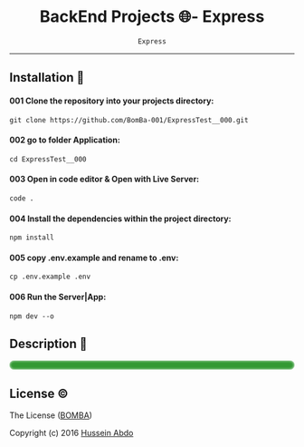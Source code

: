 <h1 align="center">BackEnd Projects 🌐- Express</h1>

<!-- <p align="center">
  <a href="#">
    <img src="./Folder.png" max-width="640px" max-height="360px" alt="Modern CV, Resume and Companies Portfolio website template" />
  </a>
</p> -->

<!-- ![](assets/img/cv-demo-01.gif) -->

<p align="center">
  <code>Express</code>
  <!-- <code>prisma</code> -->
</p>

<hr />

<!-- # Frontend Projects 🌐              مشاريع الواجهة الامامية -->
<!-- ## Development                      التطوير -->
<!-- ## Projects 📂                      المشاريع -->
  <!-- https://github.com/Armanidrisi/frontend-projects?tab=readme-ov-file -->

## Installation 🚀 <!-- التسبيت -->

<!-- You should have installed at least node version v18.18.2.|Nuxt.js v0 -->

#### 001 Clone the repository into your projects directory:

```
git clone https://github.com/BomBa-001/ExpressTest__000.git
```

#### 002 go to folder Application:

```
cd ExpressTest__000
```

#### 003 Open in code editor & Open with Live Server:

```
code .
```


#### 004 Install the dependencies within the project directory:
```
npm install
```

#### 005 copy .env.example and rename to .env:
```
cp .env.example .env
```

#### 006 Run the Server|App:
```
npm dev --o
```
<!--
#### 006 Start the development server on:
#### ## * Edite this PORT in file .env the PORT Default :9000
```
http://localhost:9000
``` -->

## Description 📝

<pre style="
  font-size:70%;
  font-weight:700;
  color: #fff;
  background-color: #393;
  padding: 8px;
  border-radius: 8px;
  box-shadow: inset 0px 0px 4px #fff;
  overflow: auto;
" dir="rtl">
</pre>

<!-- ## Author                            الإستخدام -->
<!-- [Hussein Abdo](https://bomba-001.github.io/CV-Hussein/)
<a href="https://bomba-001.github.io/CV-Hussein/" target="_blank">Hussein Abdo</a>
 -->

<!-- ## Usage 💻                         الإستخدام -->
<!-- ## Contributing 🤝                  المساهمة -->

## License ©️ <!-- الرخصة -->

The License ([BOMBA](https://bomba-001.github.io/CV-BomBa-dir/))

Copyright (c) 2016 [Hussein Abdo](https://bomba-001.github.io/CV-Hussein/)
